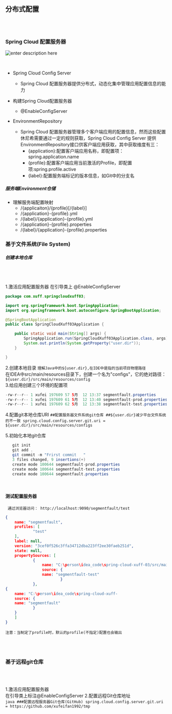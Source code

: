 ## 分布式配置

<br>
<br>


### Spring Cloud 配置服务器

![enter description here](https://www.github.com/xufeifan1992/note/raw/master/images/2019514/1557806742470.png)

<br>

* Spring Cloud Config Server
	* Spring Cloud 配置服务器提供分布式，动态化集中管理应用配置信息的能力

* 构建Spring Cloud配置服务器
	* @EnableConfigServer

* EnvironmentRepository
	* Spring Cloud 配置服务器管理多个客户端应用的配置信息，然而这些配置休尼希需要通过一定的规则获取，Spring Cloud Config Server 提供EnvironmentRepository接口供客户端应用获取，其中获取维度有三：
		* {application}:配置客户端应用名称，即配置项：spring.application.name
		* {profile}:配置客户端应用当前激活的Profile，即配置项:spring.profile.active
		* {label}:配置服务端标记的版本信息，如Git中的分支名

 ##### 服务端Environment仓储
 * 理解服务端配置映射
	 * /{applicaiton}/{profile}[/{label}]
	 * /{application}-{profile}.yml
	 * /{label}/{application}-{profile}.yml
	 * /{application}-{profile}.properties
	 * /{label}/{application}-{profile}.properties


### 基于文件系统(File System)
##### 创建本地仓库

<br>
<br>

1.激活应用配置服务器
	在引导类上 @EnableConfigServer

```java
package com.xuff.springcloudxuff03;

import org.springframework.boot.SpringApplication;
import org.springframework.boot.autoconfigure.SpringBootApplication;

@SpringBootApplication
public class SpringCloudXuff03Application {

	public static void main(String[] args) {
		SpringApplication.run(SpringCloudXuff03Application.class, args);
		System.out.println(System.getProperty("user.dir"));
	}

}


```
	
2.创建本地目录
	`理解Java中的${user.dir},在IDE中是指的当前项目物理路径`  
	在IDEA中src/main/resources目录下，创建一个名为"configs"，它的绝对路径：  
    `${user.dir}/src/main/resources/config`  
3.给应用创建三个环境的配置项	
 
 ```java
 -rw-r--r-- 1 xufei 197609 57 5月  12 13:37 segmentfault.properties
 -rw-r--r-- 1 xufei 197609 61 5月  12 13:40 segmentfault-prod.properties
 -rw-r--r-- 1 xufei 197609 62 5月  12 13:38 segmentfault-test.properties
 ```

4.配置git本地仓库URI
	`##配置服务器文件系统git仓库
	  ##${user.dir}减少平台文件系统的不一致
	  spring.cloud.config.server.git.uri = ${user.dir}/src/main/resources/configs`
	  
 5.初始化本地git仓库
 
```java
   git init   
   git add .  
   git commit -m "Frirst commit   "
   3 files changed, 9 insertions(+)  
   create mode 100644 segmentfault-prod.properties  
   create mode 100644 segmentfault-test.properties  
   create mode 100644 segmentfault.properties  
```
<br>

#### 测试配置服务器

` 通过浏览器访问： http://localhost:9090/segmentfault/test`

```json
{
	name: "segmentfault",
	profiles: [
			"test"
	],
	label: null,
	version: "3cef0f526c3ffa34712dba223ff2ee30faeb251d",
	state: null,
	propertySources: [
			{
				name: "C:\person\idea_code\spring-cloud-xuff-03/src/main/resources/configs/segmentfault-							test.properties",
				source: {
				name: "segmentfault-test"
						}
			},
{
	name: "C:\person\idea_code\spring-cloud-xuff-								03/src/main/resources/configs/segmentfault.properties",
	source: {
	name: "segmentfault"
			}
	}
	]
}
```
`注意：当制定了profile时，默认的profile(不指定)配置也会输出`

<br>
<br>

### 基于远程git仓库


<br>
<br>

1.激活应用配置服务器  
	在引导类上标注@EnableConfigServer
2.配置远程Git仓库地址  
	```java
	###配置远程服务器Git仓库(GitHub)
	spring.cloud.config.server.git.uri = https://github.com/xufeifan1992/tmp
	```
